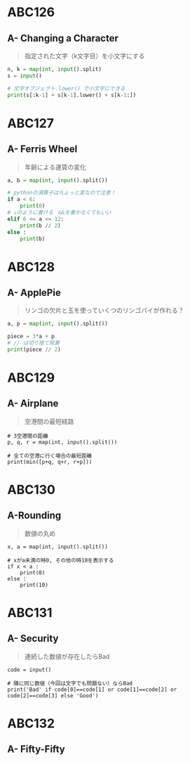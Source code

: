 # ABC126
## A- Changing a Character
>指定された文字（k文字目）を小文字にする
```ABC126A.py
n, k = map(int, input().split)
s = input()

# 文字オブジェクト.lower() で小文字にできる
print(s[:k-1] + s[k-1].lower() + s[k-1:])
```

# ABC127
## A- Ferris Wheel
>年齢による運賃の変化

```ABC127A.py
a, b = map(int, input().split())

# pythonの演算子はちょっと変なので注意！
if a < 6:
    print(0)
# ↓のように書ける　&&を書かなくてもいい
elif 6 <= a <= 12:
    print(b // 2)
else :
    print(b)
```

# ABC128
## A- ApplePie
>リンゴの欠片と玉を使っていくつのリンゴパイが作れる？
```ABC128A.py
a, p = map(int, input().split())

piece = 3*a + p
# // は切り捨て除算
print(piece // 2)
```

# ABC129
## A- Airplane
>空港間の最短経路
```
# 3空港間の距離
p, q, r = map(int, input().split())

# 全ての空港に行く場合の最短距離
print(min([p+q, q+r, r+p]))
```

# ABC130
## A-Rounding
>数値の丸め
```
x, a = map(int, input().split())

# xがa未満の時0, その他の時10を表示する
if x < a :
    print(0)
else :
    print(10)
```

# ABC131
## A- Security
>連続した数値が存在したらBad
```
code = input()

# 隣に同じ数値（今回は文字でも問題ない）ならBad
print('Bad' if code[0]==code[1] or code[1]==code[2] or code[2]==code[3] else 'Good')
```

# ABC132
## A- Fifty-Fifty
